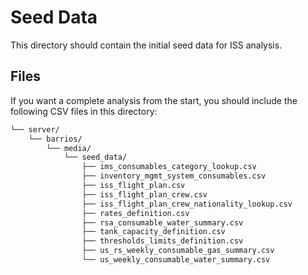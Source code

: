 # Seed Data

This directory should contain the initial seed data for ISS analysis.

## Files

If you want a complete analysis from the start, you should include the following CSV files in this directory:

``` bash
└── server/
    └── barrios/
        └── media/
            └── seed_data/
                ├── ims_consumables_category_lookup.csv
                ├── inventory_mgmt_system_consumables.csv
                ├── iss_flight_plan.csv
                ├── iss_flight_plan_crew.csv
                ├── iss_flight_plan_crew_nationality_lookup.csv
                ├── rates_definition.csv
                ├── rsa_consumable_water_summary.csv
                ├── tank_capacity_definition.csv
                ├── thresholds_limits_definition.csv
                ├── us_rs_weekly_consumable_gas_summary.csv
                └── us_weekly_consumable_water_summary.csv
```
